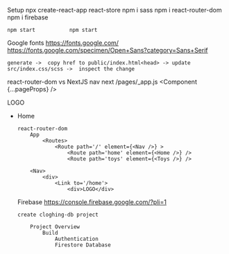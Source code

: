 Setup
    npx create-react-app react-store
        npm i sass      npm i react-router-dom      npm i firebase

    npm start           npm start

Google fonts
    https://fonts.google.com/       https://fonts.google.com/specimen/Open+Sans?category=Sans+Serif

    generate ->  copy href to public/index.html<head> -> update src/index.css/scss ->  inspect the change

react-router-dom  vs NextJS nav
    next
        /pages/_app.js
            <Layout>
                <Component {...pageProps} />
            <MainNav>
                <div>
                    <Link href='/'>LOGO</Link>
                    <ul>
                        <li>
                            <Link href='/'>Home</Link>

    react-router-dom
        App
            <Routes>
                <Route path='/' element={<Nav />} >
                    <Route path='home' element={<Home />} />
                    <Route path='toys' element={<Toys />} />
    
        <Nav>
            <div>
                <Link to='/home'>
                    <div>LOGO</div>

Firebase
    https://console.firebase.google.com/?pli=1

    create cloghing-db project

        Project Overview
            Build
                Authentication
                Firestore Database


